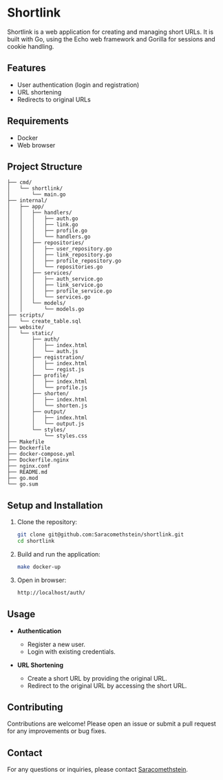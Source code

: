 
# Shortlink

Shortlink is a web application for creating and managing short URLs. It is built with Go, using the Echo web framework and Gorilla for sessions and cookie handling.

## Features

- User authentication (login and registration)
- URL shortening
- Redirects to original URLs

## Requirements
 - Docker
 - Web browser

## Project Structure 
```
├── cmd/
│   └── shortlink/
│       └── main.go
├── internal/
│   ├── app/
│   │   ├── handlers/
│   │   │   ├── auth.go
│   │   │   ├── link.go
│   │   │   ├── profile.go
│   │   │   └── handlers.go
│   │   ├── repositories/
│   │   │   ├── user_repository.go
│   │   │   ├── link_repository.go
│   │   │   ├── profile_repository.go
│   │   │   └── repositories.go
│   │   ├── services/
│   │   │   ├── auth_service.go
│   │   │   ├── link_service.go
│   │   │   ├── profile_service.go
│   │   │   └── services.go
│   │   └── models/
│   │       └── models.go
├── scripts/
│   └── create_table.sql
├── website/
│   └── static/
│       ├── auth/
│       │   ├── index.html
│       │   └── auth.js
│       ├── registration/
│       │   ├── index.html
│       │   └── regist.js
│       ├── profile/
│       │   ├── index.html
│       │   └── profile.js
│       ├── shorten/
│       │   ├── index.html
│       │   └── shorten.js
│       ├── output/
│       │   ├── index.html
│       │   └── output.js
│       └── styles/
│           └── styles.css
├── Makefile
├── Dockerfile
├── docker-compose.yml
├── Dockerfile.nginx
├── nginx.conf
├── README.md
├── go.mod
└── go.sum
```

## Setup and Installation
1. Clone the repository:
    ```sh
    git clone git@github.com:Saracomethstein/shortlink.git
    cd shortlink
    ```

2. Build and run the application:
    ```sh
    make docker-up
    ``` 
   
3. Open in browser:
    ```sh
    http://localhost/auth/
    ```

## Usage

- **Authentication**
  - Register a new user.
  - Login with existing credentials.
  
- **URL Shortening**
  - Create a short URL by providing the original URL.
  - Redirect to the original URL by accessing the short URL.

## Contributing

Contributions are welcome! Please open an issue or submit a pull request for any improvements or bug fixes.

## Contact

For any questions or inquiries, please contact [Saracomethstein](https://github.com/Saracomethstein).
